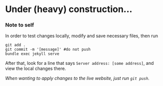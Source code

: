 # Under (heavy) construction...

### Note to self
In order to test changes locally, modify and save necessary files, then run
```
git add .
git commit -m '[message]' #do not push
bundle exec jekyll serve
```
After that, look for a line that says `Server address: [some address]`, and view the local changes there.

*When wanting to apply changes to the live website, just run `git push`.*